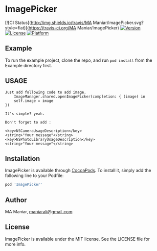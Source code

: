 # ImagePicker

[![CI Status](http://img.shields.io/travis/MA Maniar/ImagePicker.svg?style=flat)](https://travis-ci.org/MA Maniar/ImagePicker)
[![Version](https://img.shields.io/cocoapods/v/ImagePicker.svg?style=flat)](http://cocoapods.org/pods/ImagePicker)
[![License](https://img.shields.io/cocoapods/l/ImagePicker.svg?style=flat)](http://cocoapods.org/pods/ImagePicker)
[![Platform](https://img.shields.io/cocoapods/p/ImagePicker.svg?style=flat)](http://cocoapods.org/pods/ImagePicker)

## Example

To run the example project, clone the repo, and run `pod install` from the Example directory first.

## USAGE

    Just add following code to add image.
        ImageManager.shared.openImagePicker(completion: { (image) in
        self.image = image
    })

    It's simple? yeah.

    Don't forget to add :

    <key>NSCameraUsageDescription</key>
    <string>"Your message"</string>
    <key>NSPhotoLibraryUsageDescription</key>
    <string>"Your message"</string>

## Installation

ImagePicker is available through [CocoaPods](http://cocoapods.org). To install
it, simply add the following line to your Podfile:

```ruby
pod 'ImagePicker'
```

## Author

MA Maniar, maniarali@gmail.com

## License

ImagePicker is available under the MIT license. See the LICENSE file for more info.
